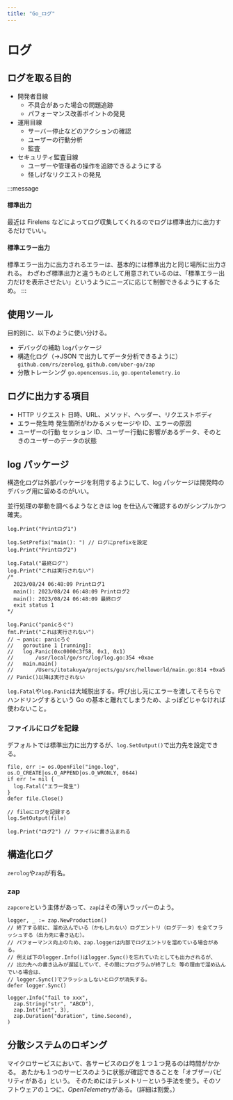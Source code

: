 ```yaml
---
title: "Go_ログ"
---
```


# ログ

## ログを取る目的

- 開発者目線
  - 不具合があった場合の問題追跡
  - パフォーマンス改善ポイントの発見
- 運用目線
  - サーバー停止などのアクションの確認
  - ユーザーの行動分析
  - 監査
- セキュリティ監査目線
  - ユーザーや管理者の操作を追跡できるようにする
  - 怪しげなリクエストの発見

:::message

#### 標準出力

最近は Firelens などによってログ収集してくれるのでログは標準出力に出力するだけでいい。

#### 標準エラー出力

標準エラー出力に出力されるエラーは、基本的には標準出力と同じ場所に出力される。
わざわざ標準出力と違うものとして用意されているのは、「標準エラー出力だけを表示させたい」というようにニーズに応じて制御できるようにするため。
:::

## 使用ツール

目的別に、以下のように使い分ける。

- デバッグの補助
  `log`パッケージ
- 構造化ログ（→JSON で出力してデータ分析できるように）
  `github.com/rs/zerolog`, `github.com/uber-go/zap`
- 分散トレーシング
  `go.opencensus.io`, `go.opentelemetry.io`

## ログに出力する項目

- HTTP リクエスト
  日時、URL、メソッド、ヘッダー、リクエストボディ
- エラー発生時
  発生箇所がわかるメッセージや ID、エラーの原因
- ユーザーの行動
  セッション ID、ユーザー行動に影響があるデータ、そのときのユーザーのデータの状態

## log パッケージ

構造化ログは外部パッケージを利用するようにして、log パッケージは開発時のデバッグ用に留めるのがいい。

並行処理の挙動を調べるようなときは log を仕込んで確認するのがシンプルかつ確実。

```go:log.Fatal, log.SetPrefix
log.Print("Printログ1")

log.SetPrefix("main(): ") // ログにprefixを設定
log.Print("Printログ2")

log.Fatal("最終ログ")
log.Print("これは実行されない")
/*
  2023/08/24 06:48:09 Printログ1
  main(): 2023/08/24 06:48:09 Printログ2
  main(): 2023/08/24 06:48:09 最終ログ
  exit status 1
*/
```

```go:log.Panic
log.Panic("panicろぐ")
fmt.Print("これは実行されない")
// → panic: panicろぐ
//   goroutine 1 [running]:
//   log.Panic(0xc0000c3f58, 0x1, 0x1)
//       /usr/local/go/src/log/log.go:354 +0xae
//   main.main()
//       /Users/itotakuya/projects/go/src/helloworld/main.go:814 +0xa5
// Panic()以降は実行されない
```

`log.Fatal`や`log.Panic`は大域脱出する。呼び出し元にエラーを渡してそちらでハンドリングするという Go の基本と離れてしまうため、よっぽどじゃなければ使わないこと。

### ファイルにログを記録

デフォルトでは標準出力に出力するが、`log.SetOutput()`で出力先を設定できる。

```go:出力先をファイルへ
file, err := os.OpenFile("ingo.log", os.O_CREATE|os.O_APPEND|os.O_WRONLY, 0644)
if err != nil {
  log.Fatal("エラー発生")
}
defer file.Close()

// fileにログを記録する
log.SetOutput(file)

log.Print("ログ2") // ファイルに書き込まれる
```

## 構造化ログ

`zerolog`や`zap`が有名。

### zap

`zapcore`という主体があって、`zap`はその薄いラッパーのよう。

```go:zap
logger, _ := zap.NewProduction()
// 終了する前に、溜め込んでいる（かもしれない）ログエントリ（ログデータ）を全てフラッシュする（出力先に書き込む）。
// パフォーマンス向上のため、zap.loggerは内部でログエントリを溜めている場合がある。
// 例えば下のlogger.Info()はlogger.Sync()を忘れていたとしても出力されるが、
// 出力先への書き込みが遅延していて、その間にプログラムが終了した 等の理由で溜め込んでいる場合は、
// logger.Sync()でフラッシュしないとログが消失する。
defer logger.Sync()

logger.Info("fail to xxx",
  zap.String("str", "ABCD"),
  zap.Int("int", 3),
  zap.Duration("duration", time.Second),
)
```

## 分散システムのロギング

マイクロサービスにおいて、各サービスのログを１つ１つ見るのは時間がかかる。
あたかも１つのサービスのように状態が確認できることを「オブザーバビリティがある」という。
そのためにはテレメトリーという手法を使う。そのソフトウェアの１つに、*OpenTelemetry*がある。（詳細は割愛。）
